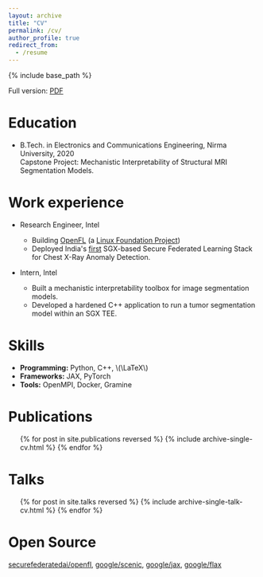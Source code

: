 ```yaml
---
layout: archive
title: "CV"
permalink: /cv/
author_profile: true
redirect_from:
  - /resume
---
```


{% include base_path %}

Full version: [PDF](https://drive.google.com/file/d/1blFQIqhagkHfd3sqsjawCyPCvl0Evrtw/view?usp=drive_link)

Education
======
* B.Tech. in Electronics and Communications Engineering, Nirma University, 2020 \
  Capstone Project: Mechanistic Interpretability of Structural MRI Segmentation Models.

Work experience
======
* Research Engineer, Intel
  * Building [OpenFL](https://github.com/securefederatedai/openfl) (a [Linux Foundation Project](https://openfl.io))
  * Deployed India's [first](https://health.economictimes.indiatimes.com/news/health-it/aster-dm-intel-carpl-collaborate-for-secure-federated-learning-platform/92599071) SGX-based Secure Federated Learning Stack for Chest X-Ray Anomaly Detection.
  
* Intern, Intel
  * Built a mechanistic interpretability toolbox for image segmentation models.
  * Developed a hardened C++ application to run a tumor segmentation model within an SGX TEE.

Skills
======
* **Programming:** Python, C++, \\(\LaTeX\\)
* **Frameworks:** JAX, PyTorch
* **Tools:** OpenMPI, Docker, Gramine

Publications
======
  <ul>{% for post in site.publications reversed %}
    {% include archive-single-cv.html %}
  {% endfor %}</ul>
  
Talks
======
  <ul>{% for post in site.talks reversed %}
    {% include archive-single-talk-cv.html  %}
  {% endfor %}</ul>
  
<!-- Teaching
======
  <ul>{% for post in site.teaching reversed %}
    {% include archive-single-cv.html %}
  {% endfor %}</ul> -->

Open Source
===========
[securefederatedai/openfl](https://github.com/securefederatedai/openfl), 
[google/scenic](https://github.com/google-research/scenic/tree/main),
[google/jax](https://github.com/google/jax),
[google/flax](https://github.com/google/flax)
  
<!-- Service and leadership
======
* Currently signed in to 43 different slack teams -->

<!-- * Developed a tool to capture membership inference attacks on synthetic MRIs generated from Diffusion models. -->
<!-- * Slashed training time of Object Detection Transformer from 10 days to 3.5 days (details [here](https://github.com/masterskepticista/detr)).
* Cut annual cloud spends by $112k - profiling and tuning repurposed training nodes for up to 94% scaling with 10GbE.
* Optimized ETL, deduplication, cleanup of 1.6M FHD images by 4.5x using TensorFlow and TFRecords. -->
<!-- * Deployed a ViT-based classification model across at KPN Retail, Coimbatore that brings INR 1.5cr of annualized revenue. -->
<!-- * Delivered multimodal RAG-based summarizer on Intel's internal GenAI LLM platform with >4,100 monthly avg users.
* Containerized Movidius Inference validation stack, reducing infra costs by **60%** and **12x** faster setup time. -->
